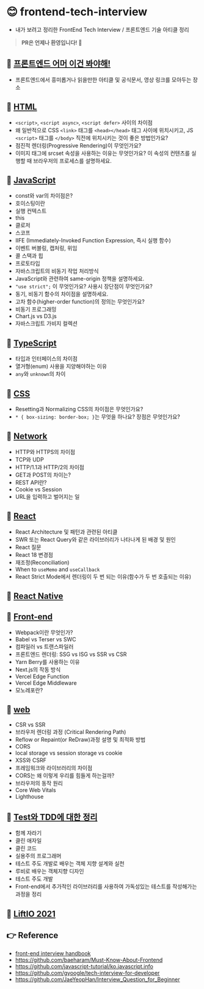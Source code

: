 # 😊 frontend-tech-interview
- 내가 보려고 정리한 FrontEnd Tech Interview / 프론트엔드 기술 아티클 정리

> **PR은 언제나 환영입니다! 🎉**

## 🍭 [프론트엔드 어머 이건 봐야해!](https://saseungmin.github.io/frontend-tech-interview/docs/article)
- 프론트엔드에서 흥미롭거나 읽을만한 아티클 및 공식문서, 영상 링크를 모아두는 장소

## 🍭 [HTML](https://saseungmin.github.io/frontend-tech-interview/docs/html)
- `<script>`, `<script async>`, `<script defer>` 사이의 차이점
- 왜 일반적으로 CSS `<link>` 태그를 `<head></head>` 태그 사이에 위치시키고, JS `<script>` 태그를 `</body>` 직전에 위치시키는 것이 좋은 방법인가요?
- 점진적 렌더링(Progressive Rendering)이 무엇인가요?
- 이미지 태그에 srcset 속성을 사용하는 이유는 무엇인가요? 이 속성의 컨텐츠를 실행할 때 브라우저의 프로세스를 설명하세요.

## 🍭 [JavaScript](https://saseungmin.github.io/frontend-tech-interview/docs/javascript)
- const와 var의 차이점은?
- 호이스팅이란
- 실행 컨텍스트
- this
- 클로저
- 스코프
- IIFE (Immediately-Invoked Function Expression, 즉시 실행 함수)
- 이벤트 버블링, 캡처링, 위임
- 콜 스택과 힙
- 프로토타입
- 자바스크립트의 비동기 작업 처리방식
- JavaScript와 관련하여 same-origin 정책을 설명하세요.
- `"use strict";` 이 무엇인가요? 사용시 장단점이 무엇인가요?
- 동기, 비동기 함수의 차이점을 설명하세요.
- 고차 함수(higher-order function)의 정의는 무엇인가요?
- 비동기 프로그래밍
- Chart.js vs D3.js
- 자바스크립트 가비지 컬렉션

## 🍭 [TypeScript](https://saseungmin.github.io/frontend-tech-interview/docs/typescript)
- 타입과 인터페이스의 차이점
- 열거형(enum) 사용을 지양해야하는 이유
- `any`와 `unknown`의 차이

## 🍭 [CSS](https://saseungmin.github.io/frontend-tech-interview/docs/css)
- Resetting과 Normalizing CSS의 차이점은 무엇인가요?
- `* { box-sizing: border-box; }`는 무엇을 하나요? 장점은 무엇인가요?

## 🍭 [Network](https://saseungmin.github.io/frontend-tech-interview/docs/network)
- HTTP와 HTTPS의 차이점
- TCP와 UDP
- HTTP/1.1과 HTTP/2의 차이점
- GET과 POST의 차이는?
- REST API란?
- Cookie vs Session
- URL을 입력하고 벌어지는 일

## 🍭 [React](https://saseungmin.github.io/frontend-tech-interview/docs/react)
- React Architecture 및 패턴과 관련된 아티클
- SWR 또는 React Query와 같은 라이브러리가 나타나게 된 배경 및 원인
- React 질문
- React 18 변경점
- 재조정(Reconciliation)
- When to `useMemo` and `useCallback`
- React Strict Mode에서 렌더링이 두 번 되는 이유(함수가 두 번 호출되는 이유)

## 🍭 [React Native](https://saseungmin.github.io/frontend-tech-interview/docs/react-native)

## 🍭 [Front-end](https://saseungmin.github.io/frontend-tech-interview/docs/front-end)
- Webpack이란 무엇인가?
- Babel vs Terser vs SWC
- 컴파일러 vs 트랜스파일러
- 프론트엔드 렌더링: SSG vs ISG vs SSR vs CSR
- Yarn Berry를 사용하는 이유
- Next.js의 작동 방식
- Vercel Edge Function
- Vercel Edge Middleware
- 모노레포란?

## 🍭 [web](https://saseungmin.github.io/frontend-tech-interview/docs/web)
- CSR vs SSR
- 브라우저 렌더링 과정 (Critical Rendering Path)
- Reflow or Repaint(or ReDraw)과정 설명 및 최적화 방법
- CORS
- local storage vs session storage vs cookie
- XSS와 CSRF
- 프레임워크와 라이브러리의 차이점
- CORS는 왜 이렇게 우리를 힘들게 하는걸까?
- 브라우저의 동작 원리
- Core Web Vitals
- Lighthouse

## 🍭 [Test와 TDD에 대한 정리](https://saseungmin.github.io/frontend-tech-interview/docs/TestAndTDD)
- 함께 자라기
- 클린 애자일
- 클린 코드
- 실용주의 프로그래머
- 테스트 주도 개발로 배우는 객체 지향 설계와 실천
- 루비로 배우는 객체지향 디자인
- 테스트 주도 개발
- Front-end에서 추가적인 라이브러리를 사용하여 가독성있는 테스트를 작성해가는 과정을 정리

## 🍭 [LiftIO 2021](https://saseungmin.github.io/frontend-tech-interview/docs/liftIO-2021)


## 👉 Reference
- [front-end interview handbook](https://github.com/yangshun/front-end-interview-handbook)
- https://github.com/baeharam/Must-Know-About-Frontend
- https://github.com/javascript-tutorial/ko.javascript.info
- https://github.com/gyoogle/tech-interview-for-developer
- https://github.com/JaeYeopHan/Interview_Question_for_Beginner
